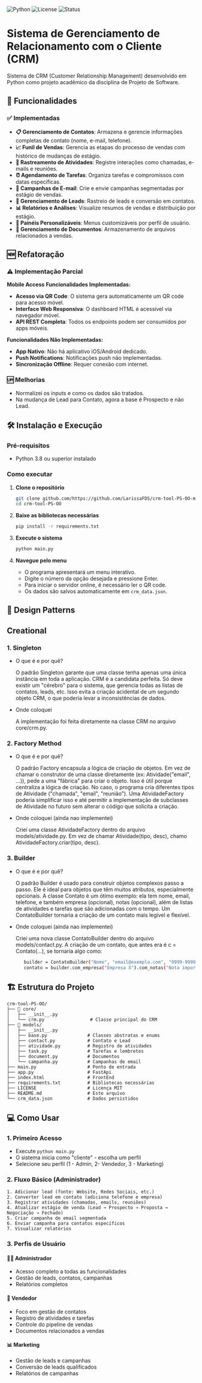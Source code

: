 ![Python](https://img.shields.io/badge/Python-3.8%2B-blue.svg)
![License](https://img.shields.io/badge/License-MIT-green.svg)
![Status](https://img.shields.io/badge/Status-Em%20Desenvolvimento-yellow.svg)

# Sistema de Gerenciamento de Relacionamento com o Cliente (CRM)

Sistema de CRM (Customer Relationship Management) desenvolvido em Python como projeto acadêmico da disciplina de Projeto de Software.
## 🚀 Funcionalidades

### ✅ Implementadas

- **📋 Gerenciamento de Contatos**: Armazena e gerencie informações completas de contato (nome, e-mail, telefone).
- **📈 Funil de Vendas**: Gerencia as etapas do processo de vendas com histórico de mudanças de estágio.
- **📝 Rastreamento de Atividades**: Registre interações como chamadas, e-mails e reuniões.
- **⏰ Agendamento de Tarefas**: Organiza tarefas e compromissos com datas específicas.
- **📧 Campanhas de E-mail**: Crie e envie campanhas segmentadas por estágio de vendas.
- **🎯 Gerenciamento de Leads**: Rastreio de leads e conversão em contatos.
- **📊 Relatórios e Análises**: Visualize resumos de vendas e distribuição por estágio.
- **🎨 Painéis Personalizáveis**: Menus customizáveis por perfil de usuário.
- **📁 Gerenciamento de Documentos**: Armazenamento de arquivos relacionados a vendas.

## 🆕 Refatoração
### ⚠️ Implementação Parcial
**Mobile Access**
**Funcionalidades Implementadas:**
- **Acesso via QR Code**: O sistema gera automaticamente um QR code para acesso móvel.
- **Interface Web Responsiva**: O dashboard HTML é acessível via navegador móvel.
- **API REST Completa**: Todos os endpoints podem ser consumidos por apps móveis.

**Funcionalidades Não Implementadas:**
- **App Nativo**: Não há aplicativo iOS/Android dedicado.
- **Push Notifications**: Notificações push não implementadas.
- **Sincronização Offline**: Requer conexão com internet.
### 🆙 Melhorias
- Normalizei os inputs e como os dados são tratados.
- Na mudança de Lead para Contato, agora a base é Prospecto e não Lead.

## 🛠️ Instalação e Execução

### Pré-requisitos

- Python 3.8 ou superior instalado

### Como executar

1. **Clone o repositório**
   ```bash
   git clone github.com/https://github.com/LarissaFDS/crm-tool-PS-OO-main
   cd crm-tool-PS-OO
   ```
2. **Baixe as bibliotecas necessárias**
   ```bash
   pip install -r requirements.txt
   ```
   
3. **Execute o sistema**
   ```bash
   python main.py
   ```

4. **Navegue pelo menu**
   - O programa apresentará um menu interativo.
   - Digite o número da opção desejada e pressione Enter.
   - Para iniciar o servidor online, é necessário ler o QR code.
   - Os dados são salvos automaticamente em `crm_data.json`.


## 🧶 **Design Patterns**
## Creational
### 1. Singleton
- O que é e por quê?

   O padrão Singleton garante que uma classe tenha apenas uma única instância em toda a aplicação. CRM é a candidata perfeita. Só deve existir um "cérebro" para o sistema, que gerencia todas as listas de contatos, leads, etc. Isso evita a criação acidental de um segundo objeto CRM, o que poderia levar a inconsistências de dados.

- Onde coloquei

   A implementação foi feita diretamente na classe CRM no arquivo core/crm.py.

### 2. Factory Method 
- O que é e por quê?

   O padrão Factory encapsula a lógica de criação de objetos. Em vez de chamar o construtor de uma classe diretamente (ex: Atividade("email", ...)), pede a uma "fábrica" para criar o objeto. Isso é útil porque centraliza a lógica de criação. No caso, o programa cria diferentes tipos de Atividade ("chamada", "email", "reunião"). Uma AtividadeFactory poderia simplificar isso e até permitir a implementação de subclasses de Atividade no futuro sem alterar o código que solicita a criação.

- Onde coloquei (ainda nao implementei)

   Criei uma classe AtividadeFactory dentro do arquivo models/atividade.py. Em vez de chamar Atividade(tipo, desc), chamo AtividadeFactory.criar(tipo, desc).

### 3. Builder
- O que é e por quê?

   O padrão Builder é usado para construir objetos complexos passo a passo. Ele é ideal para objetos que têm muitos atributos, especialmente opcionais. A classe Contato é um ótimo exemplo: ela tem nome, email, telefone, e também empresa (opcional), notas (opcional), além de listas de atividades e tarefas que são adicionadas com o tempo. Um ContatoBuilder tornaria a criação de um contato mais legível e flexível.

- Onde coloquei (ainda nao implementei)

   Criei uma nova classe ContatoBuilder dentro do arquivo models/contact.py. A criação de um contato, que antes era é c = Contato(...), se tornaria algo como:

   ```bash
      builder = ContatoBuilder("Nome", "email@exemplo.com", "9999-9999")
      contato = builder.com_empresa("Empresa X").com_notas("Nota importante").build()
   ```

## 🏗️ Estrutura do Projeto

```
crm-tool-PS-OO/
├── 📁 core/
│   ├── __init__.py
│   └── crm.py                 # Classe principal do CRM
├── 📁 models/
│   ├── __init__.py
│   ├── base.py               # Classes abstratas e enums
│   ├── contact.py            # Contato e Lead
│   ├── atividade.py          # Registro de atividades
│   ├── task.py               # Tarefas e lembretes
│   ├── document.py           # Documentos
│   └── campanha.py           # Campanhas de email
├── main.py                   # Ponto de entrada
├── app.py                    # FastApi
├── index.html                # FrontEnd
├── requirements.txt          # Bibliotecas necessárias
├── LICENSE                   # Licença MIT
├── README.md                 # Este arquivo
└── crm_data.json             # Dados persistidos 
```

## 💻 Como Usar

### 1. **Primeiro Acesso**
- Execute `python main.py`
- O sistema inicia como "cliente" - escolha um perfil
- Selecione seu perfil (1 - Admin, 2- Vendedor, 3 - Marketing)

### 2. **Fluxo Básico (Administrador)**
```
1. Adicionar lead (fonte: Website, Redes Sociais, etc.)
2. Converter lead em contato (adiciona telefone e empresa)
3. Registrar atividades (chamadas, emails, reuniões)
4. Atualizar estágio de venda (Lead → Prospecto → Proposta → Negociação → Fechado)
5. Criar campanha de email segmentada
6. Enviar campanha para contatos específicos
7. Visualizar relatórios
```

### 3. **Perfis de Usuário**

#### 👨‍💼 **Administrador**
- Acesso completo a todas as funcionalidades
- Gestão de leads, contatos, campanhas
- Relatórios completos

#### 💼 **Vendedor**
- Foco em gestão de contatos
- Registro de atividades e tarefas
- Controle do pipeline de vendas
- Documentos relacionados a vendas

#### 📊 **Marketing**
- Gestão de leads e campanhas
- Conversão de leads qualificados
- Relatórios de campanhas